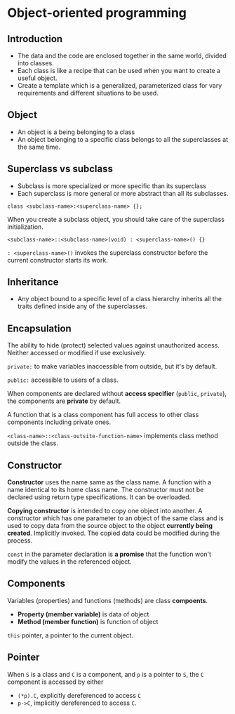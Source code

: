# Object-oriented programming

## Introduction

- The data and the code are enclosed together in the same world, divided into classes.
- Each class is like a recipe that can be used when you want to create a useful object.
- Create a template which is a generalized, parameterized class for vary requirements and different situations to be used.

## Object

- An object is a being belonging to a class
- An object belonging to a specific class belongs to all the superclasses at the same time.

## Superclass vs subclass

- Subclass is more specialized or more specific than its superclass
- Each superclass is more general or more abstract than all its subclasses.

`class <subclass-name>:<superclass-name> {};`

When you create a subclass object, you should take care of the superclass initialization.

`<subclass-name>::<subclass-name>(void) : <superclass-name>() {}`

`: <superclass-name>()` invokes the superclass constructor before the current constructor starts its work.

## Inheritance

- Any object bound to a specific level of a class hierarchy inherits all the traits defined inside any of the superclasses.

## Encapsulation

The ability to hide (protect) selected values against unauthorized access. Neither accessed or modified if use exclusively.

`private:` to make variables inaccessible from outside, but it's by default.

`public:` accessible to users of a class.

When components are declared without **access specifier** (`public`, `private`), the components are **private** by default.

A function that is a class component has full access to other class components including private ones.

`<class-name>::<class-outsite-function-name>` implements class method outside the class.

## Constructor

**Constructor** uses the name same as the class name. A function with a name identical to its home class name. The constructor must not be declared using return type specifications. It can be overloaded.

**Copying constructor** is intended to copy one object into another. A constructor which has one parameter to an object of the same class and is used to copy data from the source object to the object **currently being created**. Implicitly invoked. The copied data could be modified during the process.

`const` in the parameter declaration is **a promise** that the function won't modify the values in the referenced object.

## Components

Variables (properties) and functions (methods) are class **compoents**.
- **Property (member variable)** is data of object
- **Method (member function)** is function of object

`this` pointer, a pointer to the current object.

## Pointer

When `S` is a class and `C` is a component, and `p` is a pointer to `S`, the `C` component is accessed by either
- `(*p).C`, explicitly dereferenced to access `C`
- `p->C`, implicitly dereferenced to access `C`.
